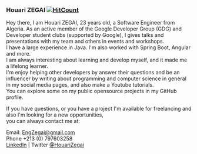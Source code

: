 ### Houari ZEGAI [![HitCount](http://hits.dwyl.com/HouariZegai/HouariZegai.svg)](http://hits.dwyl.com/HouariZegai/HouariZegai)
Hey there, I am Houari ZEGAI, 23 years old, a Software Engineer from Algeria.
As an active member of the Google Developer Group (GDG) and Developer student clubs (supported by Google), I gives talks and presentations with my team and others in events and workshops.  
I have a large experience in Java. I'm also worked with Spring Boot, Angular and more.  
I am always interesting about learning and develop myself, and it made me a lifelong learner.  
I'm enjoy helping other developers by answer their questions and be an influencer by writing about programming and computer science in general in my social media pages, and also make a Youtube tutorials.  
You can explore some on my public opensource projects in my GitHub profile.  

If you have questions, or you have a project I'm available for freelancing and also I'm looking for a new opportunities,  
you can always contact me at:  

Email: EngZegai@gmail.com  
Phone +213 (0) 797603258  
[LinkedIn](https://linkedin.com/in/HouariZegai) | Twitter [@HouariZegai](https://twitter.com/HouariZegai)
